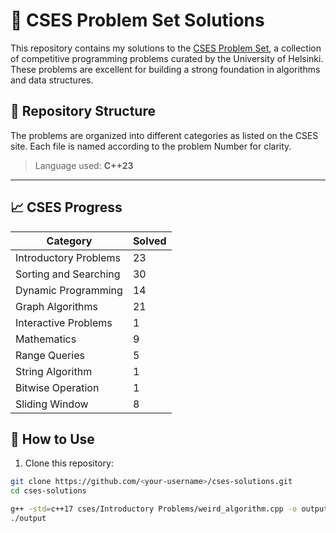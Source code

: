 # 🚀 CSES Problem Set Solutions

This repository contains my solutions to the [CSES Problem Set](https://cses.fi/problemset/), a collection of competitive programming problems curated by the University of Helsinki. These problems are excellent for building a strong foundation in algorithms and data structures.

## 📁 Repository Structure

The problems are organized into different categories as listed on the CSES site. Each file is named according to the problem Number for clarity.

> Language used: **C++23**

---

## 📈 CSES Progress

<!--PROGRESS_START-->

| Category | Solved |
|----------|--------|
| Introductory Problems | 23 |
| Sorting and Searching | 30 |
| Dynamic Programming | 14 |
| Graph Algorithms | 21 |
| Interactive Problems | 1 |
| Mathematics | 9 |
| Range Queries | 5 |
| String Algorithm | 1 |
| Bitwise Operation | 1 |
| Sliding Window | 8 |
<!--PROGRESS_END-->

## 📂 How to Use

1. Clone this repository:
```bash
git clone https://github.com/<your-username>/cses-solutions.git
cd cses-solutions

g++ -std=c++17 cses/Introductory Problems/weird_algorithm.cpp -o output
./output